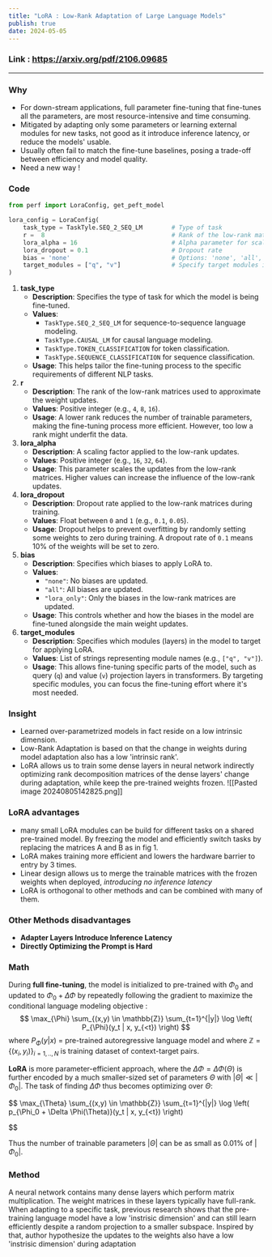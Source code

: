 ```yaml
---
title: "LoRA : Low-Rank Adaptation of Large Language Models"
publish: true
date: 2024-05-05
---
```

### Link : https://arxiv.org/pdf/2106.09685
---
### Why
- For down-stream applications, full parameter fine-tuning that fine-tunes all the parameters, are most resource-intensive and time consuming.
- Mitigated by adapting only some parameters or learning external modules for new tasks, not good as it introduce inference latency, or reduce the models' usable. 
- Usually often fail to match the fine-tune baselines, posing a trade-off between efficiency and model quality. 
- Need a new way !

### Code

```python
from perf import LoraConfig, get_peft_model

lora_config = LoraConfig(
	task_type = TaskTyle.SEQ_2_SEQ_LM        # Type of task
	r =  8                                   # Rank of the low-rank matrices 
	lora_alpha = 16                          # Alpha parameter for scaling
	lora_dropout = 0.1                       # Dropout rate
	bias = 'none'                            # Options: 'none', 'all', 'lora_only'
	target_modules = ["q", "v"]              # Specify target modules in the model
)
```
1. **task_type**
    - **Description**: Specifies the type of task for which the model is being fine-tuned.
    - **Values**:
        - `TaskType.SEQ_2_SEQ_LM` for sequence-to-sequence language modeling.
        - `TaskType.CAUSAL_LM` for causal language modeling.
        - `TaskType.TOKEN_CLASSIFICATION` for token classification.
        - `TaskType.SEQUENCE_CLASSIFICATION` for sequence classification.
    - **Usage**: This helps tailor the fine-tuning process to the specific requirements of different NLP tasks.
2. **r**
    - **Description**: The rank of the low-rank matrices used to approximate the weight updates.
    - **Values**: Positive integer (e.g., `4`, `8`, `16`).
    - **Usage**: A lower rank reduces the number of trainable parameters, making the fine-tuning process more efficient. However, too low a rank might underfit the data.
3. **lora_alpha**
    - **Description**: A scaling factor applied to the low-rank updates.
    - **Values**: Positive integer (e.g., `16`, `32`, `64`).
    - **Usage**: This parameter scales the updates from the low-rank matrices. Higher values can increase the influence of the low-rank updates.
4. **lora_dropout**
    - **Description**: Dropout rate applied to the low-rank matrices during training.
    - **Values**: Float between `0` and `1` (e.g., `0.1`, `0.05`).
    - **Usage**: Dropout helps to prevent overfitting by randomly setting some weights to zero during training. A dropout rate of `0.1` means 10% of the weights will be set to zero.
5. **bias**
    - **Description**: Specifies which biases to apply LoRA to.
    - **Values**:
        - `"none"`: No biases are updated.
        - `"all"`: All biases are updated.
        - `"lora_only"`: Only the biases in the low-rank matrices are updated.
    - **Usage**: This controls whether and how the biases in the model are fine-tuned alongside the main weight updates.
6. **target_modules**
    - **Description**: Specifies which modules (layers) in the model to target for applying LoRA.
    - **Values**: List of strings representing module names (e.g., `["q", "v"]`).
    - **Usage**: This allows fine-tuning specific parts of the model, such as query (`q`) and value (`v`) projection layers in transformers. By targeting specific modules, you can focus the fine-tuning effort where it's most needed.

### Insight
- Learned over-parametrized models in fact reside on a low intrinsic dimension.
- Low-Rank Adaptation is based on that the change in weights during model adaptation also has a low 'intrinsic rank'. 
- LoRA allows us to train some dense layers in neural network indirectly optimizing rank decomposition matrices of the dense layers' change during adaptation, while keep the pre-trained weights frozen.
![[Pasted image 20240805142825.png]]
### LoRA advantages
- many small LoRA modules can be build for different tasks on a shared pre-trained model. By freezing the model and efficiently switch tasks by replacing the matrices A and B as in fig 1. 
- LoRA makes training more efficient and lowers the hardware barrier to entry by 3 times. 
- Linear design allows us to merge the trainable matrices with the frozen weights when deployed, *introducing no inference latency*
- LoRA is orthogonal to other methods and can be combined with many of them.

### Other Methods disadvantages
- **Adapter Layers Introduce Inference Latency**
- **Directly Optimizing the Prompt is Hard**

### Math
During **full fine-tuning**, the model is initialized to pre-trained with $\Phi_0$  and updated to $\Phi_0 +  \Delta \Phi$ by repeatedly following the gradient to maximize the conditional language modeling objective : 
$$
\max_{\Phi} \sum_{(x,y) \in \mathbb{Z}} \sum_{t=1}^{|y|} \log \left( P_{\Phi}(y_t | x, y_{<t}) \right)
$$
where $P_{\Phi}(y | x)$ = pre-trained autoregressive language model and where $\mathbb{Z} = \left\{ \left( x_i, y_i \right) \right\}_{i=1,..,N}$ is training dataset of context-target pairs. 

**LoRA** is more parameter-efficient approach, where the $\Delta \Phi = \Delta \Phi(\Theta)$ is further encoded by a much smaller-sized set of parameters $\Theta$ with $|\Theta| \ll |\Phi_0|$. The task of finding $\Delta \Phi$ thus becomes optimizing over $\Theta$:

$$
\max_{\Theta} \sum_{(x,y) \in \mathbb{Z}} \sum_{t=1}^{|y|} \log \left( p_{\Phi_0 + \Delta \Phi(\Theta)}(y_t | x, y_{<t}) \right)

$$

Thus the number of trainable parameters $|\Theta|$ can be as small as 0.01% of $|\Phi_0|$.


### Method
A neural network contains many dense layers which perform matrix multiplication. The weight matrices in these layers typically have full-rank. When adapting to a specific task, previous research shows that the pre-training language model have a low 'instrisic dimension' and can still learn efficiently despite a random projection to a smaller subspace.
Inspired by that, author hypothesize the updates to the weights also have a low 'instrisic dimension' during adaptation


